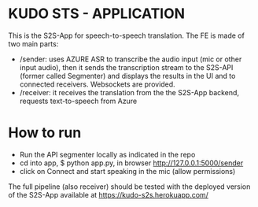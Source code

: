 # KUDO STS - APPLICATION

This is the S2S-App for speech-to-speech translation. The FE is made of two main parts:

- /sender: uses AZURE ASR to transcribe the audio input (mic or other input audio), then it sends the transcription stream to the S2S-API (former called Segmenter) and displays the results in the UI and to connected receivers. Websockets are provided. 
- /receiver: it receives the translation from the the S2S-App backend, requests text-to-speech from Azure


# How to run
- Run the API segmenter locally as indicated in the repo
- cd into app, $ python app.py, in browser http://127.0.0.1:5000/sender 
- click on Connect and start speaking in the mic (allow permissions)

The full pipeline (also receiver) should be tested with the deployed version of the S2S-App available at https://kudo-s2s.herokuapp.com/ 

